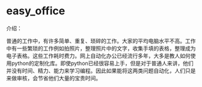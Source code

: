 # easy_office


介绍：

普通的工作中，有许多简单、重复、琐碎的工作。大家的平均电脑水平不高。工作中有一些繁琐的工作例如拍照片，整理照片中的文字，收集手填的表格，整理成为电子表格。这些工作耗时费力。网上自动化办公已经流行多年，大多是教人如何使用python的定制化库。即使python已经很容易上手，但是对于普通人来讲，他们并没有时间、精力、能力来学习编程。因此如果能将这两类问题自动化，人们只是来做审核，会节省他们大量的宝贵时间。